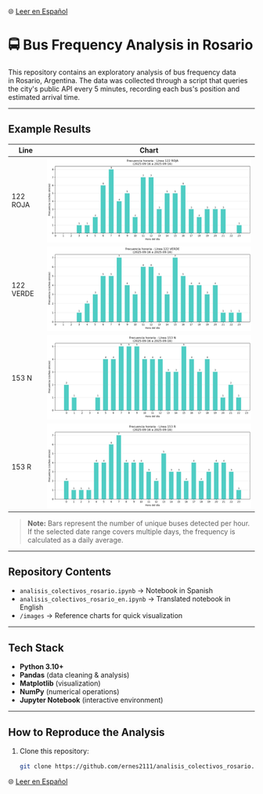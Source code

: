 🌐 [Leer en Español](README.md)

# 🚍 Bus Frequency Analysis in Rosario

This repository contains an exploratory analysis of bus frequency data  
in Rosario, Argentina. The data was collected through a script that queries  
the city's public API every 5 minutes, recording each bus's position and estimated arrival time.

---

## Example Results

| Line | Chart |
|------|-------|
| 122 ROJA | ![Frequency 122 ROJA](images/grafico1.png) |
| 122 VERDE | ![Frequency 122 VERDE](images/grafico2.png) |
| 153 N | ![Frequency 153 N](images/grafico3.png) |
| 153 R | ![Frequency 153 R](images/grafico4.png) |

> **Note:** Bars represent the number of unique buses detected per hour.  
> If the selected date range covers multiple days, the frequency is calculated as a daily average.

---

## Repository Contents

- `analisis_colectivos_rosario.ipynb` → Notebook in Spanish  
- `analisis_colectivos_rosario_en.ipynb` → Translated notebook in English  
- `/images` → Reference charts for quick visualization  

---

## Tech Stack

- **Python 3.10+**
- **Pandas** (data cleaning & analysis)
- **Matplotlib** (visualization)
- **NumPy** (numerical operations)
- **Jupyter Notebook** (interactive environment)

---

## How to Reproduce the Analysis

1. Clone this repository:
   ```bash
   git clone https://github.com/ernes2111/analisis_colectivos_rosario.git

🌐 [Leer en Español](README.md)
